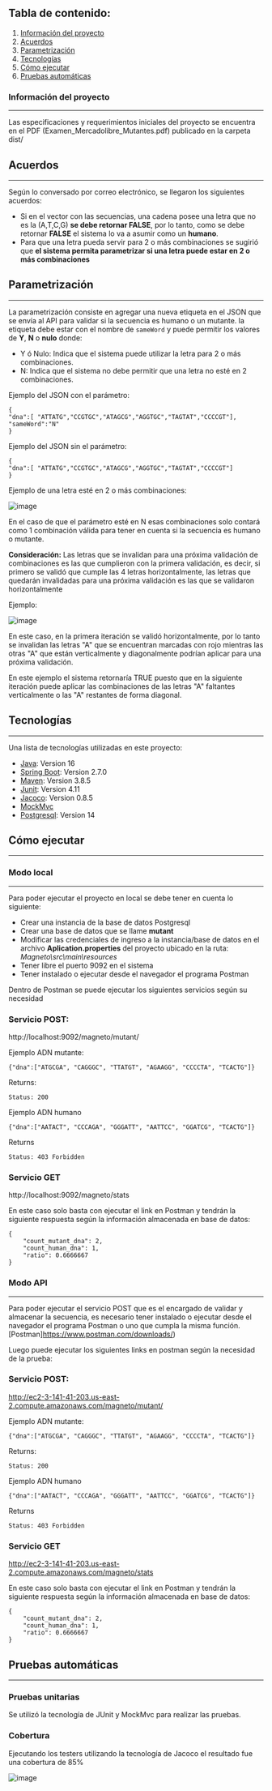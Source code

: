## Tabla de contenido:
1. [Información del proyecto](#informacion-del-proyecto)
2. [Acuerdos](#acuerdos)
3. [Parametrización](#parametrizacion)
4. [Tecnologías](#tecnologias)
5. [Cómo ejecutar](#como-ejecutar)
6. [Pruebas automáticas](#pruebas-automaticas)
### Información del proyecto
***
Las especificaciones y requerimientos iniciales del proyecto se encuentra en el PDF (Examen_Mercadolibre_Mutantes.pdf) publicado en la carpeta dist/ 

## Acuerdos
***
Según lo conversado por correo electrónico, se llegaron los siguientes acuerdos:
* Si en el vector con las secuencias, una cadena posee una letra que no es la (A,T,C,G) **se debe retornar FALSE**, por lo tanto, como se debe retornar **FALSE** el sistema lo va a asumir como un **humano**.
* Para que una letra pueda servir para 2 o más combinaciones se sugirió que **el sistema permita parametrizar si una letra puede estar en 2 o más combinaciones** 

## Parametrización
***
La parametrización consiste en agregar una nueva etiqueta en el JSON que se envía al API para validar si la secuencia es humano o un mutante.
la etiqueta debe estar con el nombre de ```sameWord``` y puede permitir los valores de **Y**, **N** o **nulo** donde:
* Y ó Nulo: Indica que el sistema puede utilizar la letra para 2 o más combinaciones.
* N: Indica que el sistema no debe permitir que una letra no esté en 2 combinaciones.

Ejemplo del JSON con el parámetro:

```
{
"dna":[ "ATTATG","CCGTGC","ATAGCG","AGGTGC","TAGTAT","CCCCGT"],
"sameWord":"N"
}
```

Ejemplo del JSON sin el parámetro:

```
{
"dna":[ "ATTATG","CCGTGC","ATAGCG","AGGTGC","TAGTAT","CCCCGT"]
}
```

Ejemplo de una letra esté en 2 o más combinaciones:
					
![image](https://user-images.githubusercontent.com/106041476/169731634-0a754159-68bc-4999-8edd-41d492a4f226.png)

En el caso de que el parámetro esté en N esas combinaciones solo contará como 1 combinación válida para tener en cuenta si la secuencia es humano o mutante.

**Consideración:**
Las letras que se invalidan para una próxima validación de combinaciones es las que cumplieron con la primera validación, es decir, si primero se validó que cumple las 4 letras horizontalmente, las letras que quedarán invalidadas para una próxima validación es las que se validaron horizontalmente

Ejemplo:

![image](https://user-images.githubusercontent.com/106041476/169738025-a5a6423d-fc32-424d-b299-ec59c671b309.png)

En este caso, en la primera iteración se validó horizontalmente, por lo tanto se invalidan las letras "A" que se encuentran marcadas con rojo mientras las otras "A" que están verticalmente y diagonalmente podrían aplicar para una próxima validación.

En este ejemplo el sistema retornaría TRUE puesto que en la siguiente iteración puede aplicar las combinaciones de las letras "A" faltantes verticalmente o las "A" restantes de forma diagonal. 

## Tecnologías
***
Una lista de tecnologías utilizadas en este proyecto:
* [Java](https://www.java.com/es/): Version 16 
* [Spring Boot](https://spring.io/projects/spring-boot): Version 2.7.0
* [Maven](https://maven.apache.org/download.cgi): Version 3.8.5
* [Junit](https://mvnrepository.com/artifact/junit/junit/4.11): Version 4.11
* [Jacoco](https://mvnrepository.com/artifact/org.jacoco/jacoco-maven-plugin/0.8.5): Version 0.8.5
* [MockMvc](https://blog.marcnuri.com/mockmvc-introduccion-a-spring-mvc-testing)
* [Postgresql](https://www.postgresql.org/download/): Version 14

## Cómo ejecutar
***
### Modo local
***
Para poder ejecutar el proyecto en local se debe tener en cuenta lo siguiente:
* Crear una instancia de la base de datos Postgresql
* Crear una base de datos que se llame **mutant**
* Modificar las credenciales de ingreso a la instancia/base de datos en el archivo **Aplication.properties** del proyecto ubicado en la ruta: *Magneto\src\main\resources*
* Tener libre el puerto 9092 en el sistema
* Tener instalado o ejecutar desde el navegador el programa Postman

Dentro de Postman se puede ejecutar los siguientes servicios según su necesidad

### Servicio POST:

http://localhost:9092/magneto/mutant/

Ejemplo ADN mutante:
```
{"dna":["ATGCGA", "CAGGGC", "TTATGT", "AGAAGG", "CCCCTA", "TCACTG"]}
```
Returns:
```
Status: 200
```

Ejemplo ADN humano
```
{"dna":["AATACT", "CCCAGA", "GGGATT", "AATTCC", "GGATCG", "TCACTG"]}
```
Returns
```
Status: 403 Forbidden
```
### Servicio GET

http://localhost:9092/magneto/stats

En este caso solo basta con ejecutar el link en Postman y tendrán la siguiente respuesta según la información almacenada en base de datos:
```
{
    "count_mutant_dna": 2,
    "count_human_dna": 1,
    "ratio": 0.6666667
}
```
### Modo API
***
Para poder ejecutar el servicio POST que es el encargado de validar y almacenar la secuencia, es necesario tener instalado o ejecutar desde el navegador el programa Postman o uno que cumpla la misma función.
[Postman]https://www.postman.com/downloads/)

Luego puede ejecutar los siguientes links en postman según la necesidad de la prueba:

### Servicio POST:

http://ec2-3-141-41-203.us-east-2.compute.amazonaws.com/magneto/mutant/

Ejemplo ADN mutante:
```
{"dna":["ATGCGA", "CAGGGC", "TTATGT", "AGAAGG", "CCCCTA", "TCACTG"]}
```
Returns:
```
Status: 200
```

Ejemplo ADN humano
```
{"dna":["AATACT", "CCCAGA", "GGGATT", "AATTCC", "GGATCG", "TCACTG"]}
```
Returns
```
Status: 403 Forbidden
```

### Servicio GET

http://ec2-3-141-41-203.us-east-2.compute.amazonaws.com/magneto/stats

En este caso solo basta con ejecutar el link en Postman y tendrán la siguiente respuesta según la información almacenada en base de datos:
```
{
    "count_mutant_dna": 2,
    "count_human_dna": 1,
    "ratio": 0.6666667
}
```

## Pruebas automáticas
***
### Pruebas unitarias

Se utilizó la tecnología de JUnit y MockMvc para realizar las pruebas.

### Cobertura
Ejecutando los testers utilizando la tecnología de Jacoco el resultado fue una cobertura de 85%

![image](https://user-images.githubusercontent.com/106041476/169736460-0dd7467f-f413-4670-8030-e7658673818a.png)

